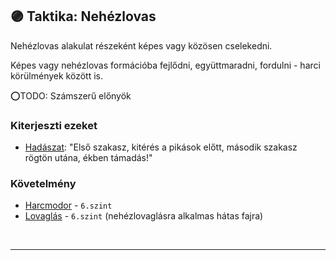 ## 🟣 Taktika: Nehézlovas

Nehézlovas alakulat részeként képes vagy közösen cselekedni.

Képes vagy nehézlovas formációba fejlődni, együttmaradni, fordulni - harci körülmények között is.

⭕TODO: Számszerű előnyök

### Kiterjeszti ezeket

- [Hadászat](../kepzettsegek.primer.altalanos/hadaszat.md): "Első szakasz, kitérés a pikások előtt, második szakasz rögtön utána, ékben támadás!"

### Követelmény

- [Harcmodor](../kepzettsegek.primer.harci/harcmodor.md) - `6.szint`
- [Lovaglás](../kepzettsegek.szekunder/lovaglas.md) - `6.szint` (nehézlovaglásra alkalmas hátas fajra)

<br />

---
